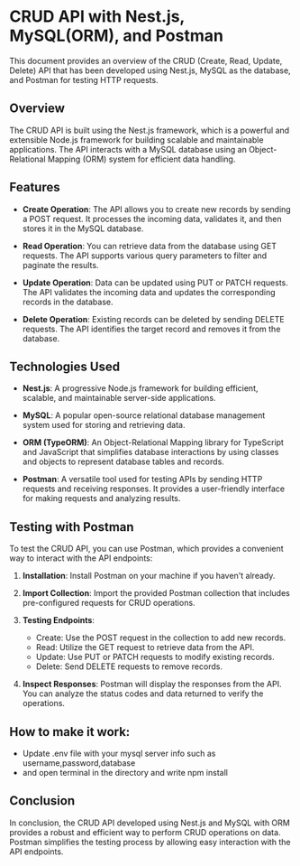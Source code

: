 # CRUD API with Nest.js, MySQL(ORM), and Postman

This document provides an overview of the CRUD (Create, Read, Update, Delete) API that has been developed using Nest.js, MySQL as the database, and Postman for testing HTTP requests.

## Overview

The CRUD API is built using the Nest.js framework, which is a powerful and extensible Node.js framework for building scalable and maintainable applications. The API interacts with a MySQL database using an Object-Relational Mapping (ORM) system for efficient data handling.

## Features

- **Create Operation**: The API allows you to create new records by sending a POST request. It processes the incoming data, validates it, and then stores it in the MySQL database.

- **Read Operation**: You can retrieve data from the database using GET requests. The API supports various query parameters to filter and paginate the results.

- **Update Operation**: Data can be updated using PUT or PATCH requests. The API validates the incoming data and updates the corresponding records in the database.

- **Delete Operation**: Existing records can be deleted by sending DELETE requests. The API identifies the target record and removes it from the database.

## Technologies Used

- **Nest.js**: A progressive Node.js framework for building efficient, scalable, and maintainable server-side applications.

- **MySQL**: A popular open-source relational database management system used for storing and retrieving data.

- **ORM (TypeORM)**: An Object-Relational Mapping library for TypeScript and JavaScript that simplifies database interactions by using classes and objects to represent database tables and records.

- **Postman**: A versatile tool used for testing APIs by sending HTTP requests and receiving responses. It provides a user-friendly interface for making requests and analyzing results.

## Testing with Postman

To test the CRUD API, you can use Postman, which provides a convenient way to interact with the API endpoints:

1. **Installation**: Install Postman on your machine if you haven't already.

2. **Import Collection**: Import the provided Postman collection that includes pre-configured requests for CRUD operations.

3. **Testing Endpoints**:
   - Create: Use the POST request in the collection to add new records.
   - Read: Utilize the GET request to retrieve data from the API.
   - Update: Use PUT or PATCH requests to modify existing records.
   - Delete: Send DELETE requests to remove records.

4. **Inspect Responses**: Postman will display the responses from the API. You can analyze the status codes and data returned to verify the operations.

## How to make it work:
   - Update .env file with your mysql server info such as username,password,database
   - and open terminal in the directory and write npm install 

## Conclusion

In conclusion, the CRUD API developed using Nest.js and MySQL with ORM provides a robust and efficient way to perform CRUD operations on data. Postman simplifies the testing process by allowing easy interaction with the API endpoints.
